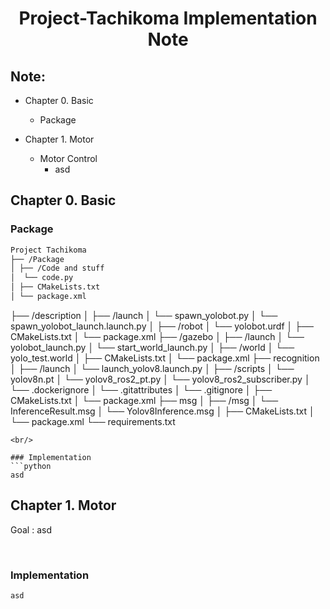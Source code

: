 # <p align="center">Project-Tachikoma Implementation Note</p>

## Note:
 - Chapter 0. Basic
    - Package

 - Chapter 1. Motor
    - Motor Control
      - asd

## Chapter 0. Basic
### Package
```bash
Project Tachikoma
├── /Package
│ ├── /Code and stuff
│  └── code.py
│ ├── CMakeLists.txt
│ └── package.xml
```
├── /description
│ ├── /launch
│  └── spawn_yolobot.py
│  └── spawn_yolobot_launch.launch.py
│ ├── /robot
│  └── yolobot.urdf
│ ├── CMakeLists.txt
│ └── package.xml
├── /gazebo
│ ├── /launch
│  └── yolobot_launch.py
│  └── start_world_launch.py
│ ├── /world
│  └── yolo_test.world
│ ├── CMakeLists.txt
│ └── package.xml
├── recognition
│ ├── /launch
│  └── launch_yolov8.launch.py
│ ├── /scripts
│  └── yolov8n.pt
│  └── yolov8_ros2_pt.py
│  └── yolov8_ros2_subscriber.py
│  └── .dockerignore
│  └── .gitattributes
│  └── .gitignore
│ ├── CMakeLists.txt
│ └── package.xml
├── msg
│ ├── /msg
│  └── InferenceResult.msg
│  └── Yolov8Inference.msg
│ ├── CMakeLists.txt
│ └── package.xml
└── requirements.txt
```
<br/>

### Implementation
```python
asd
```

## Chapter 1. Motor
Goal : asd

<br/>

### Implementation
```python
asd
```
